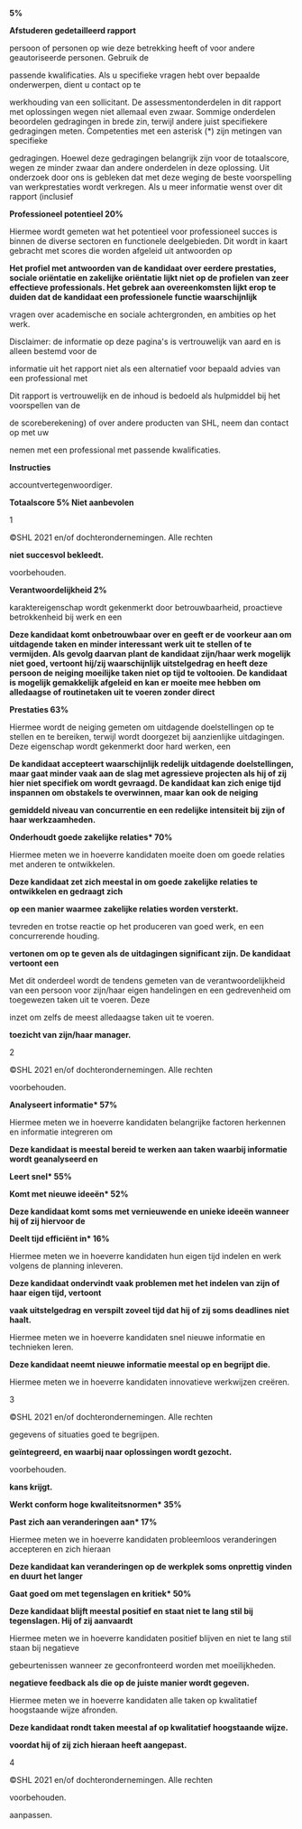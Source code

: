 **5%**

**Afstuderen gedetailleerd rapport**

persoon of personen op wie deze betrekking heeft of voor andere geautoriseerde personen. Gebruik de

passende kwalificaties. Als u specifieke vragen hebt over bepaalde onderwerpen, dient u contact op te

werkhouding van een sollicitant. De assessmentonderdelen in dit rapport met oplossingen wegen niet allemaal even zwaar. Sommige onderdelen beoordelen gedragingen in brede zin, terwijl andere juist specifiekere gedragingen meten. Competenties met een asterisk (\*) zijn metingen van specifieke

gedragingen. Hoewel deze gedragingen belangrijk zijn voor de totaalscore, wegen ze minder zwaar dan andere onderdelen in deze oplossing. Uit onderzoek door ons is gebleken dat met deze weging de beste voorspelling van werkprestaties wordt verkregen. Als u meer informatie wenst over dit rapport (inclusief

**Professioneel potentieel 20%**

Hiermee wordt gemeten wat het potentieel voor professioneel succes is binnen de diverse sectoren en functionele deelgebieden. Dit wordt in kaart gebracht met scores die worden afgeleid uit antwoorden op

**Het profiel met antwoorden van de kandidaat over eerdere prestaties, sociale oriëntatie en zakelijke oriëntatie lijkt niet op de profielen van zeer effectieve professionals. Het gebrek aan overeenkomsten lijkt erop te duiden dat de kandidaat een professionele functie waarschijnlijk**

vragen over academische en sociale achtergronden, en ambities op het werk.

Disclaimer: de informatie op deze pagina's is vertrouwelijk van aard en is alleen bestemd voor de

informatie uit het rapport niet als een alternatief voor bepaald advies van een professional met

Dit rapport is vertrouwelijk en de inhoud is bedoeld als hulpmiddel bij het voorspellen van de

de scoreberekening) of over andere producten van SHL, neem dan contact op met uw

nemen met een professional met passende kwalificaties.

**Instructies**

accountvertegenwoordiger.

**Totaalscore 5% Niet aanbevolen**

1

©SHL 2021 en/of dochterondernemingen. Alle rechten

**niet succesvol bekleedt.**

voorbehouden.

**Verantwoordelijkheid 2%**

karaktereigenschap wordt gekenmerkt door betrouwbaarheid, proactieve betrokkenheid bij werk en een

**Deze kandidaat komt onbetrouwbaar over en geeft er de voorkeur aan om uitdagende taken en minder interessant werk uit te stellen of te vermijden. Als gevolg daarvan plant de kandidaat zijn/haar werk mogelijk niet goed, vertoont hij/zij waarschijnlijk uitstelgedrag en heeft deze persoon de neiging moeilijke taken niet op tijd te voltooien. De kandidaat is mogelijk gemakkelijk afgeleid en kan er moeite mee hebben om alledaagse of routinetaken uit te voeren zonder direct**

**Prestaties 63%**

Hiermee wordt de neiging gemeten om uitdagende doelstellingen op te stellen en te bereiken, terwijl wordt doorgezet bij aanzienlijke uitdagingen. Deze eigenschap wordt gekenmerkt door hard werken, een

**De kandidaat accepteert waarschijnlijk redelijk uitdagende doelstellingen, maar gaat minder vaak aan de slag met agressieve projecten als hij of zij hier niet specifiek om wordt gevraagd. De kandidaat kan zich enige tijd inspannen om obstakels te overwinnen, maar kan ook de neiging**

**gemiddeld niveau van concurrentie en een redelijke intensiteit bij zijn of haar werkzaamheden.**

**Onderhoudt goede zakelijke relaties\* 70%**

Hiermee meten we in hoeverre kandidaten moeite doen om goede relaties met anderen te ontwikkelen.

**Deze kandidaat zet zich meestal in om goede zakelijke relaties te ontwikkelen en gedraagt zich**

**op een manier waarmee zakelijke relaties worden versterkt.**

tevreden en trotse reactie op het produceren van goed werk, en een concurrerende houding.

**vertonen om op te geven als de uitdagingen significant zijn. De kandidaat vertoont een**

Met dit onderdeel wordt de tendens gemeten van de verantwoordelijkheid van een persoon voor zijn/haar eigen handelingen en een gedrevenheid om toegewezen taken uit te voeren. Deze

inzet om zelfs de meest alledaagse taken uit te voeren.

**toezicht van zijn/haar manager.**

2

©SHL 2021 en/of dochterondernemingen. Alle rechten

voorbehouden.

**Analyseert informatie\* 57%**

Hiermee meten we in hoeverre kandidaten belangrijke factoren herkennen en informatie integreren om

**Deze kandidaat is meestal bereid te werken aan taken waarbij informatie wordt geanalyseerd en**

**Leert snel\* 55%**

**Komt met nieuwe ideeën\* 52%**

**Deze kandidaat komt soms met vernieuwende en unieke ideeën wanneer hij of zij hiervoor de**

**Deelt tijd efficiënt in\* 16%**

Hiermee meten we in hoeverre kandidaten hun eigen tijd indelen en werk volgens de planning inleveren.

**Deze kandidaat ondervindt vaak problemen met het indelen van zijn of haar eigen tijd, vertoont**

**vaak uitstelgedrag en verspilt zoveel tijd dat hij of zij soms deadlines niet haalt.**

Hiermee meten we in hoeverre kandidaten snel nieuwe informatie en technieken leren.

**Deze kandidaat neemt nieuwe informatie meestal op en begrijpt die.**

Hiermee meten we in hoeverre kandidaten innovatieve werkwijzen creëren.

3

©SHL 2021 en/of dochterondernemingen. Alle rechten

gegevens of situaties goed te begrijpen.

**geïntegreerd, en waarbij naar oplossingen wordt gezocht.**

voorbehouden.

**kans krijgt.**

**Werkt conform hoge kwaliteitsnormen\* 35%**

**Past zich aan veranderingen aan\* 17%**

Hiermee meten we in hoeverre kandidaten probleemloos veranderingen accepteren en zich hieraan

**Deze kandidaat kan veranderingen op de werkplek soms onprettig vinden en duurt het langer**

**Gaat goed om met tegenslagen en kritiek\* 50%**

**Deze kandidaat blijft meestal positief en staat niet te lang stil bij tegenslagen. Hij of zij aanvaardt**

Hiermee meten we in hoeverre kandidaten positief blijven en niet te lang stil staan bij negatieve

gebeurtenissen wanneer ze geconfronteerd worden met moeilijkheden.

**negatieve feedback als die op de juiste manier wordt gegeven.**

Hiermee meten we in hoeverre kandidaten alle taken op kwalitatief hoogstaande wijze afronden.

**Deze kandidaat rondt taken meestal af op kwalitatief hoogstaande wijze.**

**voordat hij of zij zich hieraan heeft aangepast.**

4

©SHL 2021 en/of dochterondernemingen. Alle rechten

voorbehouden.

aanpassen.